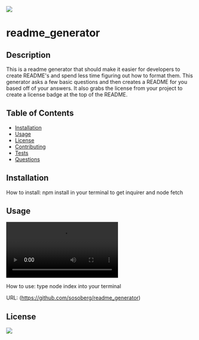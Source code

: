 
<img src='https://img.shields.io/github/license/sosoberg/readme_generator ?style=plastic'>

# readme_generator

## Description

This is a readme generator that should make it easier for developers to create README's and spend less time figuring out how to format them. This generator asks a few basic questions and then creates a README for you based off of your answers. It also grabs the license from your project to create a license badge at the top of the README. 

## Table of Contents

- [Installation](#installation)
- [Usage](#usage)
- [License](#license)
- [Contributing](#contributing)
- [Tests](#tests)
- [Questions](#questions)

## Installation

How to install: npm install in your terminal to get inquirer and node fetch

## Usage

![alt text](assets/video/videotutorial.webm "Video Tutorial")

How to use: type node index into your terminal

URL: (https://github.com/sosoberg/readme_generator)

## License

<img src='https://img.shields.io/github/license/sosoberg/readme_generator ?style=plastic'>





    